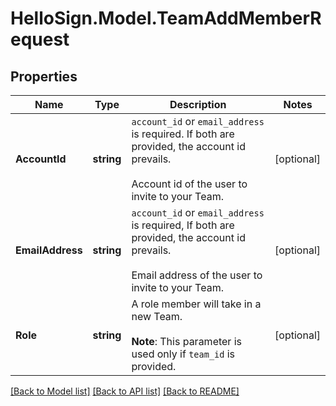 # HelloSign.Model.TeamAddMemberRequest

## Properties

Name | Type | Description | Notes
------------ | ------------- | ------------- | -------------
**AccountId** | **string** |  `account_id` or `email_address` is required. If both are provided, the account id prevails.<br><br>Account id of the user to invite to your Team.  | [optional] 
**EmailAddress** | **string** |  `account_id` or `email_address` is required, If both are provided, the account id prevails.<br><br>Email address of the user to invite to your Team.  | [optional] 
**Role** | **string** |  A role member will take in a new Team.<br><br>**Note**: This parameter is used only if `team_id` is provided.  | [optional] 

[[Back to Model list]](../README.md#documentation-for-models) [[Back to API list]](../README.md#documentation-for-api-endpoints) [[Back to README]](../README.md)

